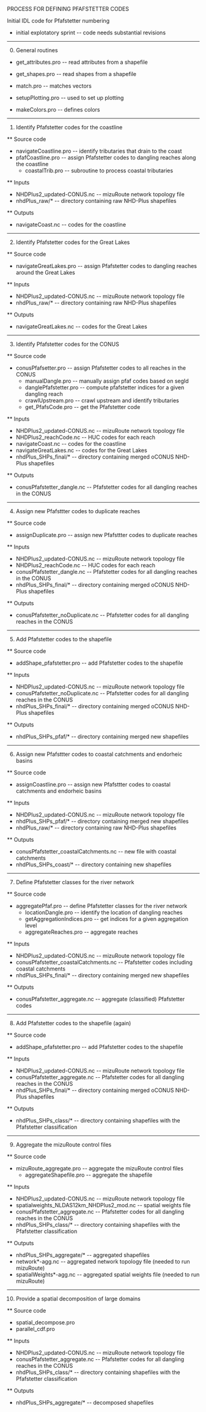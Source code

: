 
PROCESS FOR DEFINING PFAFSTETTER CODES

Initial IDL code for Pfafstetter numbering
 * initial explotatory sprint -- code needs substantial revisions

--------------------------------------------------------------------------------------------------------
0. General routines
- get_attributes.pro                       -- read attributes from a shapefile
- get_shapes.pro                           -- read shapes from a shapefile

- match.pro                                -- matches vectors

- setupPlotting.pro                        -- used to set up plotting
- makeColors.pro                           -- defines colors

--------------------------------------------------------------------------------------------------------
1. Identify Pfafstetter codes for the coastline

** Source code
- navigateCoastline.pro                    -- identify tributaries that drain to the coast 
- pfafCoastline.pro                        -- assign Pfafstetter codes to dangling reaches along the coastline
   - coastalTrib.pro                       -- subroutine to process coastal tributaries

** Inputs
- NHDPlus2_updated-CONUS.nc                -- mizuRoute network topology file
- nhdPlus_raw/*                            -- directory containing raw NHD-Plus shapefiles

** Outputs
- navigateCoast.nc                         -- codes for the coastline

--------------------------------------------------------------------------------------------------------
2. Identify Pfafstetter codes for the Great Lakes

** Source code
- navigateGreatLakes.pro                   -- assign Pfafstetter codes to dangling reaches around the Great Lakes

** Inputs
- NHDPlus2_updated-CONUS.nc                -- mizuRoute network topology file
- nhdPlus_raw/*                            -- directory containing raw NHD-Plus shapefiles

** Outputs
- navigateGreatLakes.nc                    -- codes for the Great Lakes

--------------------------------------------------------------------------------------------------------
3. Identify Pfafstetter codes for the CONUS

** Source code
- conusPfafsetter.pro                      -- assign Pfafstetter codes to all reaches in the CONUS
   - manualDangle.pro                      -- manually assign pfaf codes based on segId
   - danglePfafstetter.pro                 -- compute pfafstetter indices for a given dangling reach
   - crawlUpstream.pro                     -- crawl upstream and identify tributaries
   - get_PfafsCode.pro                     -- get the Pfafstetter code

** Inputs
- NHDPlus2_updated-CONUS.nc                -- mizuRoute network topology file
- NHDPlus2_reachCode.nc                    -- HUC codes for each reach
- navigateCoast.nc                         -- codes for the coastline
- navigateGreatLakes.nc                    -- codes for the Great Lakes
- nhdPlus_SHPs_final/*                     -- directory containing merged oCONUS NHD-Plus shapefiles

** Outputs
- conusPfafstetter_dangle.nc               -- Pfafstetter codes for all dangling reaches in the CONUS

--------------------------------------------------------------------------------------------------------
4. Assign new Pfafsttter codes to duplicate reaches

** Source code
- assignDuplicate.pro                      -- assign new Pfafsttter codes to duplicate reaches

** Inputs
- NHDPlus2_updated-CONUS.nc                -- mizuRoute network topology file
- NHDPlus2_reachCode.nc                    -- HUC codes for each reach
- conusPfafstetter_dangle.nc               -- Pfafstetter codes for all dangling reaches in the CONUS
- nhdPlus_SHPs_final/*                     -- directory containing merged oCONUS NHD-Plus shapefiles

** Outputs
- conusPfafstetter_noDuplicate.nc          -- Pfafstetter codes for all dangling reaches in the CONUS

--------------------------------------------------------------------------------------------------------
5. Add Pfafstetter codes to the shapefile

** Source code
- addShape_pfafstetter.pro                 -- add Pfafstetter codes to the shapefile

** Inputs
- NHDPlus2_updated-CONUS.nc                -- mizuRoute network topology file
- conusPfafstetter_noDuplicate.nc          -- Pfafstetter codes for all dangling reaches in the CONUS
- nhdPlus_SHPs_final/*                     -- directory containing merged oCONUS NHD-Plus shapefiles

** Outputs
- nhdPlus_SHPs_pfaf/*                      -- directory containing merged new shapefiles

--------------------------------------------------------------------------------------------------------
6. Assign new Pfafsttter codes to coastal catchments and endorheic basins

** Source code
- assignCoastline.pro                      -- assign new Pfafsttter codes to coastal catchments and endorheic basins

** Inputs
- NHDPlus2_updated-CONUS.nc                -- mizuRoute network topology file
- nhdPlus_SHPs_pfaf/*                      -- directory containing merged new shapefiles
- nhdPlus_raw/*                            -- directory containing raw NHD-Plus shapefiles

** Outputs
- conusPfafstetter_coastalCatchments.nc    -- new file with coastal catchments
- nhdPlus_SHPs_coast/*                     -- directory containing new shapefiles

--------------------------------------------------------------------------------------------------------
7. Define Pfafstetter classes for the river network 

** Source code
- aggregatePfaf.pro                        -- define Pfafstetter classes for the river network
   - locationDangle.pro                    -- identify the location of dangling reaches
   - getAggregationIndices.pro             -- get indices for a given aggregation level
   - aggregateReaches.pro                  -- aggregate reaches

** Inputs
- NHDPlus2_updated-CONUS.nc                -- mizuRoute network topology file
- conusPfafstetter_coastalCatchments.nc    -- Pfafstetter codes including coastal catchments
- nhdPlus_SHPs_final/*                     -- directory containing merged new shapefiles

** Outputs
- conusPfafstetter_aggregate.nc            -- aggregate (classified) Pfafstetter codes

--------------------------------------------------------------------------------------------------------
8. Add Pfafstetter codes to the shapefile (again) 

** Source code
- addShape_pfafstetter.pro                 -- add Pfafstetter codes to the shapefile

** Inputs
- NHDPlus2_updated-CONUS.nc                -- mizuRoute network topology file
- conusPfafstetter_aggregate.nc            -- Pfafstetter codes for all dangling reaches in the CONUS
- nhdPlus_SHPs_final/*                     -- directory containing merged oCONUS NHD-Plus shapefiles

** Outputs
- nhdPlus_SHPs_class/*                     -- directory containing shapefiles with the Pfafstetter classification

--------------------------------------------------------------------------------------------------------
9. Aggregate the mizuRoute control files

** Source code
- mizuRoute_aggregate.pro                  -- aggregate the mizuRoute control files
   - aggregateShapefile.pro                -- aggregate the shapefile

** Inputs
- NHDPlus2_updated-CONUS.nc                -- mizuRoute network topology file
- spatialweights_NLDAS12km_NHDPlus2_mod.nc -- spatial weights file
- conusPfafstetter_aggregate.nc            -- Pfafstetter codes for all dangling reaches in the CONUS
- nhdPlus_SHPs_class/*                     -- directory containing shapefiles with the Pfafstetter classification

** Outputs
- nhdPlus_SHPs_aggregate/*                 -- aggregated shapefiles
- network*-agg.nc                          -- aggregated network topology file (needed to run mizuRoute)
- spatialWeights*-agg.nc                   -- aggregated spatial weights file (needed to run mizuRoute)
--------------------------------------------------------------------------------------------------------
10. Provide a spatial decomposition of large domains

** Source code 
- spatial_decompose.pro
- parallel_cdf.pro

** Inputs
- NHDPlus2_updated-CONUS.nc                -- mizuRoute network topology file
- conusPfafstetter_aggregate.nc            -- Pfafstetter codes for all dangling reaches in the CONUS
- nhdPlus_SHPs_class/*                     -- directory containing shapefiles with the Pfafstetter classification

** Outputs
- nhdPlus_SHPs_aggregate/*                 -- decomposed shapefiles
